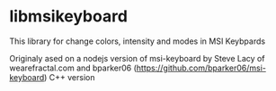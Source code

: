 libmsikeyboard
==============

This library for change colors, intensity and modes in MSI Keybpards

Originaly ased on a nodejs version of msi-keyboard by Steve Lacy of wearefractal.com
and bparker06 (https://github.com/bparker06/msi-keyboard) C++ version
